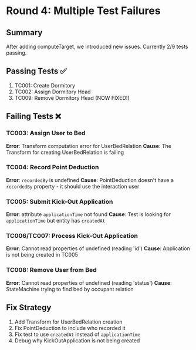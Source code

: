 # Round 4: Multiple Test Failures

## Summary

After adding computeTarget, we introduced new issues. Currently 2/9 tests passing.

## Passing Tests ✅
1. TC001: Create Dormitory
2. TC002: Assign Dormitory Head
3. TC009: Remove Dormitory Head (NOW FIXED!)

## Failing Tests ❌

### TC003: Assign User to Bed
**Error**: Transform computation error for UserBedRelation
**Cause**: The Transform for creating UserBedRelation is failing

### TC004: Record Point Deduction  
**Error**: `recordedBy` is undefined
**Cause**: PointDeduction doesn't have a `recordedBy` property - it should use the interaction user

### TC005: Submit Kick-Out Application
**Error**: attribute `applicationTime` not found
**Cause**: Test is looking for `applicationTime` but entity has `createdAt`

### TC006/TC007: Process Kick-Out Application
**Error**: Cannot read properties of undefined (reading 'id')
**Cause**: Application is not being created in TC005

### TC008: Remove User from Bed
**Error**: Cannot read properties of undefined (reading 'status')
**Cause**: StateMachine trying to find bed by occupant relation

## Fix Strategy

1. Add Transform for UserBedRelation creation
2. Fix PointDeduction to include who recorded it
3. Fix test to use `createdAt` instead of `applicationTime`
4. Debug why KickOutApplication is not being created 